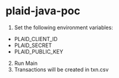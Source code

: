 # plaid-java-poc

1. Set the following environment variables:
- PLAID_CLIENT_ID
- PLAID_SECRET
- PLAID_PUBLIC_KEY

2. Run Main
3. Transactions will be created in txn.csv
